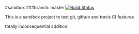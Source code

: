#sandbox
###branch: master [![Build Status](https://travis-ci.org/DrSAR/sandbox.svg?branch=master)](https://travis-ci.org/DrSAR/sandbox)

This is a sandbox project to test git, github and travis CI features

totally inconsequential addition
